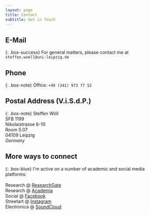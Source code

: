 ```yaml
---
layout: page
title: Contact
subtitle: Get in Touch
---
```


## E-Mail

{: .box-success}
For general matters, please contact me at `steffen.woell@uni-leipzig.de`

## Phone

{: .box-note}
Office: `+49 (341) 973 77 52`  

## Postal Address (V.i.S.d.P.)

{: .box-note}
Steffen Wöll<br/>
SFB 1199<br/>
Nikolaistrasse 6-10<br/>
Room 5.07<br/>
04109 Leipzig<br/>
*Germany*

## More ways to connect

{: .box-blue}
I'm active on a number of academic and social media platforms:<br/><br/>Research @ <a href="https://www.researchgate.net/profile/Steffen_Woell3" target="_blank">ResearchGate</a><br/>Research @ <a href="https://uni-leipzig.academia.edu/SteffenWöll" target="_blank">Academia</a><br/>Social @ <a href="https://www.facebook.com/steffen.woell" target="_blank">Facebook</a><br/>Streetart @ <a href="https://www.instagram.com/streetart_leipzig/" target="_blank">Instagram</a><br/>Electronica @ <a href="https://soundcloud.com/w-a_s" target="_blank">SoundCloud</a>

